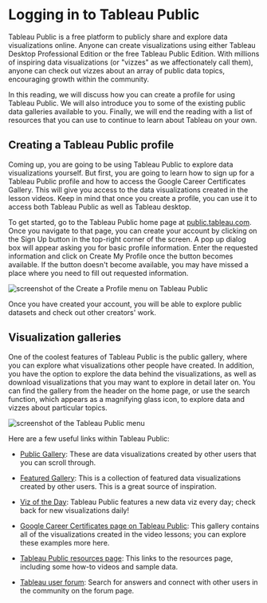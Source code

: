 Logging in to Tableau Public
============================

Tableau Public is a free platform to publicly share and explore data visualizations online. Anyone can create visualizations using either Tableau Desktop Professional Edition or the free Tableau Public Edition. With millions of inspiring data visualizations (or "vizzes" as we affectionately call them), anyone can check out vizzes about an array of public data topics, encouraging growth within the community. 

In this reading, we will discuss how you can create a profile for using Tableau Public. We will also introduce you to some of the existing public data galleries available to you. Finally, we will end the reading with a list of resources that you can use to continue to learn about Tableau on your own. 

Creating a Tableau Public profile
---------------------------------

Coming up, you are going to be using Tableau Public to explore data visualizations yourself. But first, you are going to learn how to sign up for a Tableau Public profile and how to access the Google Career Certificates Gallery. This will give you access to the data visualizations created in the lesson videos. Keep in mind that once you create a profile, you can use it to access both Tableau Public as well as Tableau desktop. 

To get started, go to the Tableau Public home page at [public.tableau.com](https://public.tableau.com/en-us/s/ "public.tableau.com"). Once you navigate to that page, you can create your account by clicking on the Sign Up button in the top-right corner of the screen. A pop up dialog box will appear asking you for basic profile information. Enter the requested information and click on Create My Profile once the button becomes available. If the button doesn't become available, you may have missed a place where you need to fill out requested information.

![screenshot of the Create a Profile menu on Tableau Public](https://d3c33hcgiwev3.cloudfront.net/imageAssetProxy.v1/BjNk2r8fRRuzZNq_HwUbgw_92467410291744ff96be91271f807933_Screen-Shot-2021-02-26-at-4.45.17-PM.png?expiry=1645315200000&hmac=cv_61tFFA182WiWLjoJpY8jhJlrGgYI8wOlGmLyWSJk)

Once you have created your account, you will be able to explore public datasets and check out other creators' work. 

Visualization galleries 
------------------------

One of the coolest features of Tableau Public is the public gallery, where you can explore what visualizations other people have created. In addition, you have the option to explore the data behind the visualizations, as well as download visualizations that you may want to explore in detail later on. You can find the gallery from the header on the home page, or use the search function, which appears as a magnifying glass icon, to explore data and vizzes about particular topics.

![screenshot of the Tableau Public menu](https://d3c33hcgiwev3.cloudfront.net/imageAssetProxy.v1/k-M9dT6RTlujPXU-ka5b3Q_ed5dd46ef2d64dd4b3feb82a4496d1c5_Screen-Shot-2021-02-26-at-4.46.05-PM.png?expiry=1645315200000&hmac=FpmHxSwJsdhWiP2KB5F3HfMMMxNXfN5btFGD_xCC91g)

Here are a few useful links within Tableau Public:

-   [Public Gallery](https://public.tableau.com/en-us/s/viz-gallery "Public Gallery"): These are data visualizations created by other users that you can scroll through. 

-   [Featured Gallery](https://public.tableau.com/en-us/gallery/?tab=featured&type=featured "Featured Gallery"): This is a collection of featured data visualizations created by other users. This is a great source of inspiration.

-   [Viz of the Day](https://public.tableau.com/en-us/gallery/?tab=viz-of-the-day&type=viz-of-the-day "Viz of the Day"): Tableau Public features a new data viz every day; check back for new visualizations daily!

-   [Google Career Certificates page on Tableau Public](https://public.tableau.com/profile/grow.with.google#!/ "Google Career Certificates Gallery"): This gallery contains all of the visualizations created in the video lessons; you can explore these examples more here. 

-   [Tableau Public resources page](https://public.tableau.com/en-us/s/resources "Tableau Public resources page"): This links to the resources page, including some how-to videos and sample data.

-   [Tableau user forum](https://community.tableau.com/s/ "Tableau user forum"): Search for answers and connect with other users in the community on the forum page.

